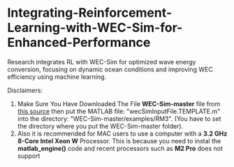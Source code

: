 # Integrating-Reinforcement-Learning-with-WEC-Sim-for-Enhanced-Performance
Research integrates RL with WEC-Sim for optimized wave energy conversion, focusing on dynamic ocean conditions and improving WEC efficiency using machine learning.

Disclaimers: 
  1. Make Sure You Have Downloaded The File **WEC-Sim-master** file from [this source](https://github.com/WEC-Sim/WEC-Sim) then put the MATLAB file: "wecSimInputFile.TEMPLATE.m" into the directory: "WEC-Sim-master/examples/RM3". (You have to set the directory where you put the WEC-Sim-master folder).
  2. Also it is recommended for MAC users to use a computer with a **3.2 GHz 8-Core Intel Xeon W** Processor. This is because you need to instal the **matlab_engine()** code and recent processors such as **M2 Pro** does not support
